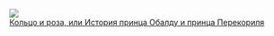 ![](/books/humor_prose/Уильям%20Мейкпис%20Теккерей/Кольцо%20и%20роза,%20или%20История%20принца%20Обалду%20и%20принца%20Перекориля.jpg)  
[Кольцо и роза, или История принца Обалду и принца Перекориля](/books/humor_prose/Уильям%20Мейкпис%20Теккерей/Кольцо%20и%20роза,%20или%20История%20принца%20Обалду%20и%20принца%20Перекориля)